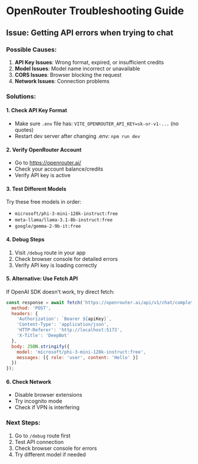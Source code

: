 # OpenRouter Troubleshooting Guide

## Issue: Getting API errors when trying to chat

### Possible Causes:
1. **API Key Issues**: Wrong format, expired, or insufficient credits
2. **Model Issues**: Model name incorrect or unavailable
3. **CORS Issues**: Browser blocking the request
4. **Network Issues**: Connection problems

### Solutions:

#### 1. Check API Key Format
- Make sure `.env` file has: `VITE_OPENROUTER_API_KEY=sk-or-v1-...` (no quotes)
- Restart dev server after changing .env: `npm run dev`

#### 2. Verify OpenRouter Account
- Go to https://openrouter.ai/
- Check your account balance/credits
- Verify API key is active

#### 3. Test Different Models
Try these free models in order:
- `microsoft/phi-3-mini-128k-instruct:free`
- `meta-llama/llama-3.1-8b-instruct:free`
- `google/gemma-2-9b-it:free`

#### 4. Debug Steps
1. Visit `/debug` route in your app
2. Check browser console for detailed errors
3. Verify API key is loading correctly

#### 5. Alternative: Use Fetch API
If OpenAI SDK doesn't work, try direct fetch:

```javascript
const response = await fetch('https://openrouter.ai/api/v1/chat/completions', {
  method: 'POST',
  headers: {
    'Authorization': `Bearer ${apiKey}`,
    'Content-Type': 'application/json',
    'HTTP-Referer': 'http://localhost:5173',
    'X-Title': 'DeepBot'
  },
  body: JSON.stringify({
    model: 'microsoft/phi-3-mini-128k-instruct:free',
    messages: [{ role: 'user', content: 'Hello' }]
  })
});
```

#### 6. Check Network
- Disable browser extensions
- Try incognito mode
- Check if VPN is interfering

### Next Steps:
1. Go to `/debug` route first
2. Test API connection
3. Check browser console for errors
4. Try different model if needed

